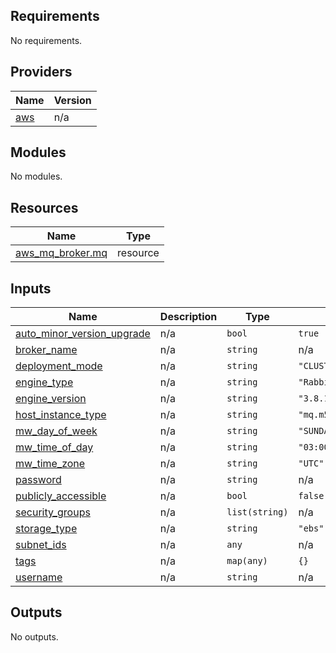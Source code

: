 <!-- BEGIN_TF_DOCS -->
## Requirements

No requirements.

## Providers

| Name | Version |
|------|---------|
| <a name="provider_aws"></a> [aws](#provider\_aws) | n/a |

## Modules

No modules.

## Resources

| Name | Type |
|------|------|
| [aws_mq_broker.mq](https://registry.terraform.io/providers/hashicorp/aws/latest/docs/resources/mq_broker) | resource |

## Inputs

| Name | Description | Type | Default | Required |
|------|-------------|------|---------|:--------:|
| <a name="input_auto_minor_version_upgrade"></a> [auto\_minor\_version\_upgrade](#input\_auto\_minor\_version\_upgrade) | n/a | `bool` | `true` | no |
| <a name="input_broker_name"></a> [broker\_name](#input\_broker\_name) | n/a | `string` | n/a | yes |
| <a name="input_deployment_mode"></a> [deployment\_mode](#input\_deployment\_mode) | n/a | `string` | `"CLUSTER_MULTI_AZ"` | no |
| <a name="input_engine_type"></a> [engine\_type](#input\_engine\_type) | n/a | `string` | `"RabbitMQ"` | no |
| <a name="input_engine_version"></a> [engine\_version](#input\_engine\_version) | n/a | `string` | `"3.8.11"` | no |
| <a name="input_host_instance_type"></a> [host\_instance\_type](#input\_host\_instance\_type) | n/a | `string` | `"mq.m5.large"` | no |
| <a name="input_mw_day_of_week"></a> [mw\_day\_of\_week](#input\_mw\_day\_of\_week) | n/a | `string` | `"SUNDAY"` | no |
| <a name="input_mw_time_of_day"></a> [mw\_time\_of\_day](#input\_mw\_time\_of\_day) | n/a | `string` | `"03:00"` | no |
| <a name="input_mw_time_zone"></a> [mw\_time\_zone](#input\_mw\_time\_zone) | n/a | `string` | `"UTC"` | no |
| <a name="input_password"></a> [password](#input\_password) | n/a | `string` | n/a | yes |
| <a name="input_publicly_accessible"></a> [publicly\_accessible](#input\_publicly\_accessible) | n/a | `bool` | `false` | no |
| <a name="input_security_groups"></a> [security\_groups](#input\_security\_groups) | n/a | `list(string)` | n/a | yes |
| <a name="input_storage_type"></a> [storage\_type](#input\_storage\_type) | n/a | `string` | `"ebs"` | no |
| <a name="input_subnet_ids"></a> [subnet\_ids](#input\_subnet\_ids) | n/a | `any` | n/a | yes |
| <a name="input_tags"></a> [tags](#input\_tags) | n/a | `map(any)` | `{}` | no |
| <a name="input_username"></a> [username](#input\_username) | n/a | `string` | n/a | yes |

## Outputs

No outputs.
<!-- END_TF_DOCS -->
